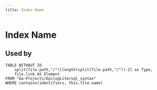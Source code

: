 ```yaml
---
title: Index Name
---
```


# Index Name

## Used by

```dataview
TABLE WITHOUT ID
	split(file.path,"/")[length(split(file.path,"/"))-2] as Type,
	file.link AS Element
FROM "ba-Projects/EpilogLite/sql_syntax" 
WHERE contains(identifiers, this.file.name)
```
